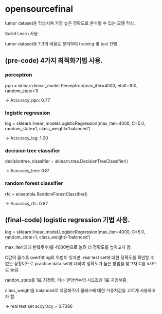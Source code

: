 # opensourcefinal

tumor dataset을 학습시켜 가장 높은 정확도로 분석할 수 있는 모델 작성.

Scikit Learn 사용.

tumor dataset을 7:3의 비율로 분리하여 training 및 test 진행.

## (pre-code) 4가지 최적화기법 사용.

  ### perceptron

ppn = sklearn.linear_model.Perceptron(max_iter=4000, eta0=100, random_state=1)

-> Accuracy_ppn: 0.77
    
### logistic regression
log = sklearn.linear_model.LogisticRegression(max_iter=4000, C=5.0, random_state=1, class_weight='balanced')

-> Accuracy_log: 1.00
    
### decision tree classifier
decisiontree_classifier = sklearn.tree.DecisionTreeClassifier()

-> Accuracy_tree: 0.81

### random forest classifier
rfc = ensemble.RandomForestClassifier()

-> Accuracy_rfc: 0.87

## (final-code) logistic regression 기법 사용.

log = sklearn.linear_model.LogisticRegression(max_iter=4000, C=5.0, random_state=1, class_weight='balanced')

max_iter(최대 반복횟수)를 4000번으로 늘려 더 정확도를 높이고자 함.

C값이 클수록 overfitting의 위험이 있지만, real test set에 대한 정확도를 확인할 수 없는 상황이므로 practice data set에 대하여 정확도가 높은 방법을 찾고자 C를 5.0으로 늘림.

randon_state를 1로 지정함. 이는 랜덤변수의 시드값을 1로 지정해줌.

class_weight를 balanced로 지정해주어 클래스에 대한 가중치값을 고르게 사용하고자 함.

-> real test set accyracy = 0.7386
